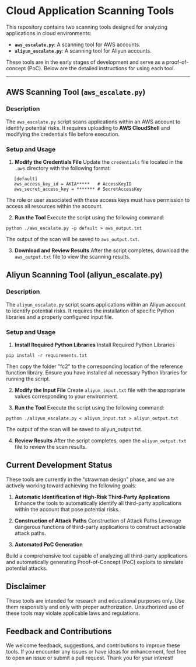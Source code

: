 # Cloud Application Scanning Tools

This repository contains two scanning tools designed for analyzing applications in cloud environments:

- **`aws_escalate.py`**: A scanning tool for AWS accounts.
- **`aliyun_escalate.py`**: A scanning tool for Aliyun accounts.

These tools are in the early stages of development and serve as a proof-of-concept (PoC). Below are the detailed instructions for using each tool.

---

## **AWS Scanning Tool (`aws_escalate.py`)**

### **Description**
The `aws_escalate.py` script scans applications within an AWS account to identify potential risks. It requires uploading to **AWS CloudShell** and modifying the credentials file before execution.

### **Setup and Usage**

1. **Modify the Credentials File**
   Update the `credentials` file located in the `.aws` directory with the following format:
```plaintext
   [default]
   aws_access_key_id = AKIA*****   # AccessKeyID
   aws_secret_access_key = ******* # SecretAccessKey
```
The role or user associated with these access keys must have permission to access all resources within the account.

2. **Run the Tool**
  Execute the script using the following command:
```plaintext
python ./aws_escalate.py -p default > aws_output.txt
```
The output of the scan will be saved to `aws_output.txt`.

3. **Download and Review Results**
After the script completes, download the `aws_output.txt` file to view the scanning results.

## **Aliyun Scanning Tool (aliyun_escalate.py)**

### **Description**
The `aliyun_escalate.py` script scans applications within an Aliyun account to identify potential risks. It requires the installation of specific Python libraries and a properly configured input file.

### **Setup and Usage**

1. **Install Required Python Libraries**
Install Required Python Libraries
```plaintext
pip install -r requirements.txt  
```
Then copy the folder "fc2" to the corresponding location of the reference function library.
Ensure you have installed all necessary Python libraries for running the script.

2. **Modify the Input File**
Create `aliyun_input.txt` file with the appropriate values corresponding to your environment.

3. **Run the Tool**
Execute the script using the following command:

```plaintext
python ./aliyun_escalate.py < aliyun_input.txt > aliyun_output.txt
```
The output of the scan will be saved to aliyun_output.txt.

4. **Review Results**
After the script completes, open the `aliyun_output.txt` file to review the scan results.

## **Current Development Status**
These tools are currently in the "strawman design" phase, and we are actively working toward achieving the following goals:

1. **Automatic Identification of High-Risk Third-Party Applications**
Enhance the tools to automatically identify all third-party applications within the account that pose potential risks.

2. **Construction of Attack Paths**
Construction of Attack Paths
Leverage dangerous functions of third-party applications to construct actionable attack paths.

3. **Automated PoC Generation**

Build a comprehensive tool capable of analyzing all third-party applications and automatically generating Proof-of-Concept (PoC) exploits to simulate potential attacks.

## **Disclaimer**
These tools are intended for research and educational purposes only. Use them responsibly and only with proper authorization. Unauthorized use of these tools may violate applicable laws and regulations.

## **Feedback and Contributions**
We welcome feedback, suggestions, and contributions to improve these tools. If you encounter any issues or have ideas for enhancement, feel free to open an issue or submit a pull request. Thank you for your interest!
